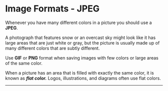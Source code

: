 # Image Formats - JPEG

Whenever you have many different colors in a picture you should use a **JPEG**.

A photograph that features snow or an overcast sky might look like it has large areas that are just white or gray, but the picture is usually made up of many different colors that are subtly different.

 Use **GIF** or **PNG** format when saving images with few colors or large areas of the same color.

When a picture has an area that is filled with exactly the same color, it is known as ***flat color.*** Logos, illustrations, and diagrams often use flat colors. 

---
